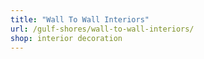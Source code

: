 ```yaml
---
title: "Wall To Wall Interiors"
url: /gulf-shores/wall-to-wall-interiors/
shop: interior decoration
---
```

